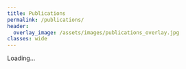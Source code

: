 ```yaml
---
title: Publications
permalink: /publications/
header:
  overlay_image: /assets/images/publications_overlay.jpg
classes: wide
--- 
```

<div id="biblio">Loading...</div>
<script>
var xmlhttp = new XMLHttpRequest();
xmlhttp.onreadystatechange = function() {
if (this.readyState == 4 && this.status == 200) {
  var myObj = JSON.parse(this.responseText);
  var biblio=document.getElementById('biblio');
  while (biblio.firstChild) biblio.removeChild(biblio.firstChild);
  biblio.appendChild(createbib(myObj,true));
}
};
xmlhttp.open("GET", "https://drossegger.github.io/data/data.json", true);
xmlhttp.send();
</script>

